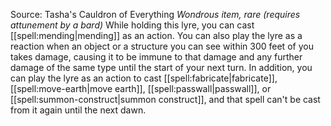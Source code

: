 Source: Tasha's Cauldron of Everything
*Wondrous item, rare (requires attunement by a bard)*
While holding this lyre, you can cast [[spell:mending|mending]] as an action. You can also play the lyre as a reaction when an object or a structure you can see within 300 feet of you takes damage, causing it to be immune to that damage and any further damage of the same type until the start of your next turn.
In addition, you can play the lyre as an action to cast [[spell:fabricate|fabricate]], [[spell:move-earth|move earth]], [[spell:passwall|passwall]], or [[spell:summon-construct|summon construct]], and that spell can't be cast from it again until the next dawn.
